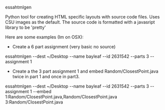 essahtmlgen

Python tool for creating HTML specific layouts with source code files.
Uses CSU images as the default.
The source code is formatted with a javasript library to be 'pretty'

Here are some examples (Im on OSX):

- Create a 6 part assignment (very basic no source)


essahtmlgen --dest ~/Desktop --name bayleaf --id 2631542 --parts 3 --assignment 1



- Create a the 3 part assignment 1 and embed Random/ClosestPoint.java twice in part 1 and once in part3.


essahtmlgen --dest ~/Desktop --name bayleaf --id 2631542 --parts 3 --assignment 1 --embed 1:Random/ClosestPoint.java,Random/ClosestPoint.java 3:Random/ClosestPoint.java